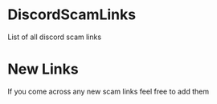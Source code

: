 # DiscordScamLinks
List of all discord scam links 

# New Links
If you come across any new scam links feel free to add them
